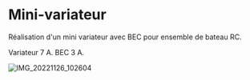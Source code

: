 # Mini-variateur

Réalisation d'un mini variateur avec BEC pour ensemble de bateau RC.

Variateur 7 A.
BEC 3 A.

![IMG_20221126_102604](https://user-images.githubusercontent.com/34236389/204082241-fad8aa86-02b3-4a4d-95ee-4d460e9d8dae.jpg)
